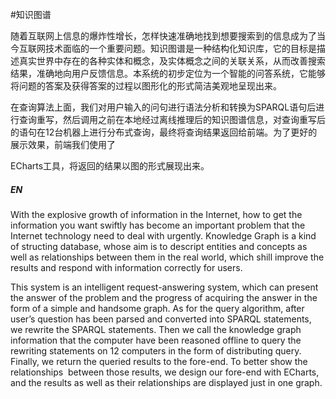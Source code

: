 #知识图谱

随着互联网上信息的爆炸性增长，怎样快速准确地找到想要搜索到的信息成为了当今互联网技术面临的一个重要问题。知识图谱是一种结构化知识库，它的目标是描述真实世界中存在的各种实体和概念，及实体概念之间的关联关系，从而改善搜索结果，准确地向用户反馈信息。本系统的初步定位为一个智能的问答系统，它能够将问题的答案及获得答案的过程以图形化的形式简洁美观地呈现出来。

在查询算法上面，我们对用户输入的问句进行语法分析和转换为SPARQL语句后进行查询重写，然后调用之前在本地经过离线推理后的知识图谱信息，对查询重写后的语句在12台机器上进行分布式查询，最终将查询结果返回给前端。为了更好的展示效果，前端我们使用了

ECharts工具，将返回的结果以图的形式展现出来。

##### EN

With the explosive growth of information in the Internet, how to get the information you want swiftly has
become an important problem that the Internet technology need to deal with urgently. Knowledge Graph is a kind of structing database, whose aim is to descript entities and concepts as well as relationships between them in the real world, which shill improve the results and respond with information correctly for users. 

This system is an intelligent request-answering system, which can present the answer of the problem and the progress of acquiring the answer in the form of a simple and handsome graph. As for the query algorithm, after user’s question has been parsed and converted into SPARQL statements, we rewrite the SPARQL statements. Then we call the knowledge graph information that the computer have been reasoned offline to query the rewriting statements on 12 computers in the form of distributing query. Finally, we return the queried results to the fore-end. To better show the relationships  between those results, we design our fore-end with ECharts, and the results as well as their relationships are displayed just in one graph.

 